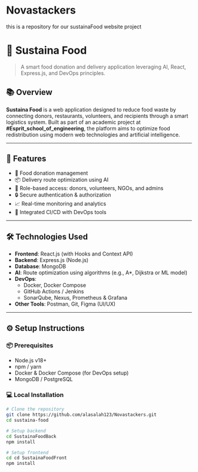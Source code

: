 # Novastackers
this is a repository for our sustainaFood website project
# 🥗 Sustaina Food

> A smart food donation and delivery application leveraging AI, React, Express.js, and DevOps principles.

## 📚 Overview

**Sustaina Food** is a web application designed to reduce food waste by connecting donors, restaurants, volunteers, and recipients through a smart logistics system. Built as part of an academic project at **#Esprit_school_of_engineering**, the platform aims to optimize food redistribution using modern web technologies and artificial intelligence.

---

## 🚀 Features

- 🛒 Food donation management
- 📦 Delivery route optimization using AI
- 👥 Role-based access: donors, volunteers, NGOs, and admins
- 🔒 Secure authentication & authorization
- 📈 Real-time monitoring and analytics
- 🧪 Integrated CI/CD with DevOps tools

---

## 🛠️ Technologies Used

- **Frontend**: React.js (with Hooks and Context API)
- **Backend**: Express.js (Node.js)
- **Database**: MongoDB 
- **AI**: Route optimization using algorithms (e.g., A*, Dijkstra or ML model)
- **DevOps**:
  - Docker, Docker Compose
  - GitHub Actions / Jenkins
  - SonarQube, Nexus, Prometheus & Grafana
- **Other Tools**: Postman, Git, Figma (UI/UX)

---

## ⚙️ Setup Instructions

### 📦 Prerequisites

- Node.js v18+
- npm / yarn
- Docker & Docker Compose (for DevOps setup)
- MongoDB / PostgreSQL

### 💻 Local Installation

```bash
# Clone the repository
git clone https://github.com/alasalah123/Novastackers.git
cd sustaina-food

# Setup backend
cd SustainaFoodBack
npm install

# Setup frontend
cd cd SustainaFoodFront
npm install
